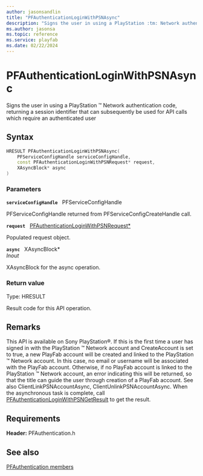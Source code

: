 ```yaml
---
author: jasonsandlin
title: "PFAuthenticationLoginWithPSNAsync"
description: "Signs the user in using a PlayStation :tm: Network authentication code, returning a session identifier that can subsequently be used for API calls which require an authenticated user"
ms.author: jasonsa
ms.topic: reference
ms.service: playfab
ms.date: 02/22/2024
---
```


# PFAuthenticationLoginWithPSNAsync  

Signs the user in using a PlayStation :tm: Network authentication code, returning a session identifier that can subsequently be used for API calls which require an authenticated user  

## Syntax  
  
```cpp
HRESULT PFAuthenticationLoginWithPSNAsync(  
    PFServiceConfigHandle serviceConfigHandle,  
    const PFAuthenticationLoginWithPSNRequest* request,  
    XAsyncBlock* async  
)  
```  
  
### Parameters  
  
**`serviceConfigHandle`** &nbsp; PFServiceConfigHandle  
  
PFServiceConfigHandle returned from PFServiceConfigCreateHandle call.  
  
**`request`** &nbsp; [PFAuthenticationLoginWithPSNRequest*](../../pfauthenticationtypes/structs/pfauthenticationloginwithpsnrequest.md)  
  
Populated request object.  
  
**`async`** &nbsp; XAsyncBlock*  
*_Inout_*  
  
XAsyncBlock for the async operation.  
  
  
### Return value
Type: HRESULT
  
Result code for this API operation.
  
## Remarks  
  
This API is available on Sony PlayStation®. If this is the first time a user has signed in with the PlayStation :tm: Network account and CreateAccount is set to true, a new PlayFab account will be created and linked to the PlayStation :tm: Network account. In this case, no email or username will be associated with the PlayFab account. Otherwise, if no PlayFab account is linked to the PlayStation :tm: Network account, an error indicating this will be returned, so that the title can guide the user through creation of a PlayFab account. See also ClientLinkPSNAccountAsync, ClientUnlinkPSNAccountAsync. When the asynchronous task is complete, call [PFAuthenticationLoginWithPSNGetResult](pfauthenticationloginwithpsngetresult.md) to get the result.
  
## Requirements  
  
**Header:** PFAuthentication.h
  
## See also  
[PFAuthentication members](../pfauthentication_members.md)  

  
  

